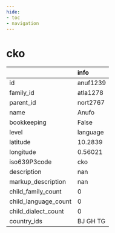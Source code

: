 ```yaml
---
hide:
- toc
- navigation
---
```

# cko
|                      | info     |
|:---------------------|:---------|
| id                   | anuf1239 |
| family_id            | atla1278 |
| parent_id            | nort2767 |
| name                 | Anufo    |
| bookkeeping          | False    |
| level                | language |
| latitude             | 10.2839  |
| longitude            | 0.56021  |
| iso639P3code         | cko      |
| description          | nan      |
| markup_description   | nan      |
| child_family_count   | 0        |
| child_language_count | 0        |
| child_dialect_count  | 0        |
| country_ids          | BJ GH TG |